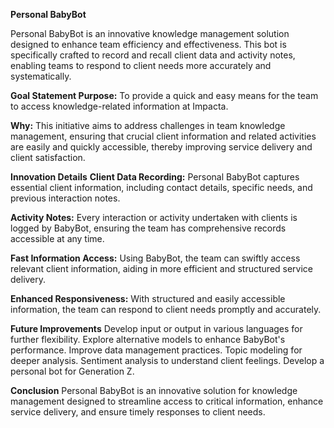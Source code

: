 **Personal BabyBot**

Personal BabyBot is an innovative knowledge management solution designed to enhance team efficiency and effectiveness. This bot is specifically crafted to record and recall client data and activity notes, enabling teams to respond to client needs more accurately and systematically.

**Goal Statement
Purpose:**
To provide a quick and easy means for the team to access knowledge-related information at Impacta.

**Why:**
This initiative aims to address challenges in team knowledge management, ensuring that crucial client information and related activities are easily and quickly accessible, thereby improving service delivery and client satisfaction.

**Innovation Details**
**Client Data Recording:** Personal BabyBot captures essential client information, including contact details, specific needs, and previous interaction notes.

**Activity Notes:** Every interaction or activity undertaken with clients is logged by BabyBot, ensuring the team has comprehensive records accessible at any time.

**Fast Information Access:** Using BabyBot, the team can swiftly access relevant client information, aiding in more efficient and structured service delivery.

**Enhanced Responsiveness:** With structured and easily accessible information, the team can respond to client needs promptly and accurately.

**Future Improvements**
Develop input or output in various languages for further flexibility.
Explore alternative models to enhance BabyBot's performance.
Improve data management practices.
Topic modeling for deeper analysis.
Sentiment analysis to understand client feelings.
Develop a personal bot for Generation Z.

**Conclusion**
Personal BabyBot is an innovative solution for knowledge management designed to streamline access to critical information, enhance service delivery, and ensure timely responses to client needs.
